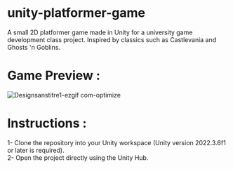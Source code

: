# unity-platformer-game
A small 2D platformer game made in Unity for a university game development class project. Inspired by classics such as Castlevania and Ghosts 'n Goblins.

# Game Preview :
![Designsanstitre1-ezgif com-optimize](https://github.com/user-attachments/assets/99517435-9331-44a1-91ff-0cc02056d4e8)
# Instructions :
1- Clone the repository into your Unity workspace (Unity version 2022.3.6f1 or later is required).<br>
2- Open the project directly using the Unity Hub.
